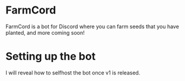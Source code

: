# FarmCord
FarmCord is a bot for Discord where you can farm seeds that you have planted, and more coming soon!

# Setting up the bot

I will reveal how to selfhost the bot once v1 is released. 
